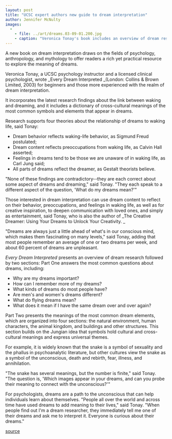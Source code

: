 ```yaml
---
layout: post
title: "UCSC expert authors new guide to dream interpretation"
author: Jennifer McNulty
images:
  -
    - file: ../art/dreams.03-09-01.200.jpg
    - caption: "Veronica Tonay's book includes an overview of dream research and answers the most common questions about dreams."
---
```


A new book on dream interpretation draws on the fields of psychology, anthropology, and mythology to offer readers a rich yet practical resource to explore the meaning of dreams.

Veronica Tonay, a UCSC psychology instructor and a licensed clinical psychologist, wrote _Every Dream Interpreted _(London: Collins & Brown Limited, 2003) for beginners and those more experienced with the realm of dream interpretation.

It incorporates the latest research findings about the link between waking and dreaming, and it includes a dictionary of cross-cultural meanings of the most common symbols and elements that appear in dreams.  

Research supports four theories about the relationship of dreams to waking life, said Tonay:  

* Dream behavior reflects waking-life behavior, as Sigmund Freud postulated;  
* Dream content reflects preoccupations from waking life, as Calvin Hall asserted;  
* Feelings in dreams tend to be those we are unaware of in waking life, as Carl Jung said;  
* All parts of dreams reflect the dreamer, as Gestalt theorists believe.  

"None of these findings are contradictory--they are each correct about some aspect of dreams and dreaming," said Tonay. "They each speak to a different aspect of the question, 'What do my dreams mean?'"   

Those interested in dream interpretation can use dream content to reflect on their behavior, preoccupations, and feelings in waking life, as well as for creative inspiration, to deepen communication with loved ones, and simply as entertainment, said Tonay, who is also the author of _The Creative Dreamer: Using Your Dreams to Unlock Your Creativity. _  

"Dreams are always just a little ahead of what's in our conscious mind, which makes them fascinating on many levels," said Tonay, adding that most people remember an average of one or two dreams per week, and about 60 percent of dreams are unpleasant.  

_Every Dream Interpreted_ presents an overview of dream research followed by two sections: Part One answers the most common questions about dreams, including:  

* Why are my dreams important?  
* How can I remember more of my dreams?  
* What kinds of dreams do most people have?  
* Are men's and women's dreams different?  
* What do flying dreams mean?  
* What does it mean if I have the same dream over and over again?  

Part Two presents the meanings of the most common dream elements, which are organized into four sections: the natural environment, human characters, the animal kingdom, and buildings and other structures. This section builds on the Jungian idea that symbols hold cultural and cross-cultural meanings and express universal themes.  

For example, it is widely known that the snake is a symbol of sexuality and the phallus in psychoanalytic literature, but other cultures view the snake as a symbol of the unconscious, death and rebirth, fear, illness, and annihilation.

"The snake has several meanings, but the number is finite," said Tonay. "The question is, 'Which images appear in your dreams, and can you probe their meaning to connect with the unconscious?'"  

For psychologists, dreams are a path to the unconscious that can help individuals learn about themselves. "People all over the world and across time have used dreams to add meaning to their lives," said Tonay. "When people find out I'm a dream researcher, they immediately tell me one of their dreams and ask me to interpret it. Everyone is curious about their dreams."  

[source](http://www1.ucsc.edu/currents/03-04/09-01/dreams.html "Permalink to dreams")
